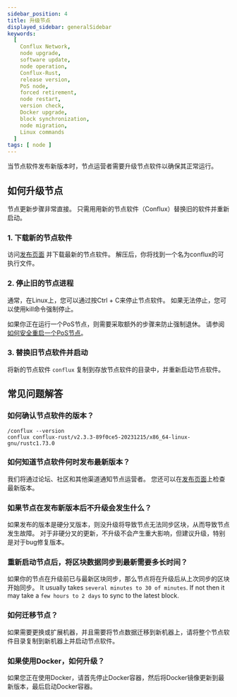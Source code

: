 ```yaml
---
sidebar_position: 4
title: 升级节点
displayed_sidebar: generalSidebar
keywords:
  [
    Conflux Network,
    node upgrade,
    software update,
    node operation,
    Conflux-Rust,
    release version,
    PoS node,
    forced retirement,
    node restart,
    version check,
    Docker upgrade,
    block synchronization,
    node migration,
    Linux commands
  ]
tags: [ node ]
---
```


当节点软件发布新版本时，节点运营者需要升级节点软件以确保其正常运行。

## 如何升级节点

节点更新步骤非常直接。 只需用用新的节点软件（Conflux）替换旧的软件并重新启动。

### 1. 下载新的节点软件

访问[发布页面](https://github.com/Conflux-Chain/conflux-rust/releases) 并下载最新的节点软件。 解压后，你将找到一个名为conflux的可执行文件。

### 2. 停止旧的节点进程

通常，在Linux上，您可以通过按Ctrl + C来停止节点软件。 如果无法停止，您可以使用kill命令强制停止。

如果你正在运行一个PoS节点，则需要采取额外的步骤来防止强制退休。 请参阅[如何安全重启一个PoS节点](/docs/general/mine-stake/stake/safe_node_restart)。

### 3. 替换旧节点软件并启动

将新的节点软件 `conflux` 复制到存放节点软件的目录中，并重新启动节点软件。

## 常见问题解答

### 如何确认节点软件的版本？

```shell
/conflux --version
conflux conflux-rust/v2.3.3-89f0ce5-20231215/x86_64-linux-gnu/rustc1.73.0
```

### 如何知道节点软件何时发布最新版本？

我们将通过论坛、社区和其他渠道通知节点运营者。 您还可以在[发布页面](https://github.com/Conflux-Chain/conflux-rust/releases)上检查最新版本。

### 如果节点在发布新版本后不升级会发生什么？

如果发布的版本是硬分叉版本，则没升级将导致节点无法同步区块，从而导致节点发生故障。 对于非硬分叉的更新，不升级不会产生重大影响，但建议升级，特别是对于bug修复版本。

### 重新启动节点后，将区块数据同步到最新需要多长时间？

如果你的节点在升级前已与最新区块同步，那么节点将在升级后从上次同步的区块开始同步。 It usually takes `several minutes to 30 of minutes`. If not then it may take a `few hours to 2 days` to sync to the latest block.

### 如何迁移节点？

如果需要更换或扩展机器，并且需要将节点数据迁移到新机器上，请将整个节点软件目录复制到新机器上并启动节点软件。

### 如果使用Docker，如何升级？

如果您正在使用Docker，请首先停止Docker容器，然后将Docker镜像更新到最新版本，最后启动Docker容器。